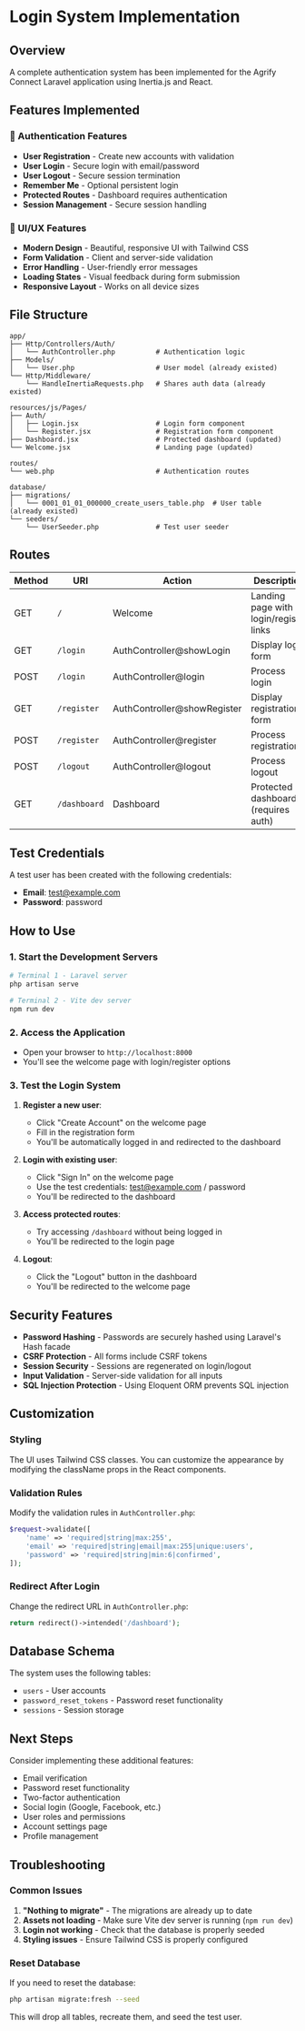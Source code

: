 # Login System Implementation

## Overview
A complete authentication system has been implemented for the Agrify Connect Laravel application using Inertia.js and React.

## Features Implemented

### 🔐 Authentication Features
- **User Registration** - Create new accounts with validation
- **User Login** - Secure login with email/password
- **User Logout** - Secure session termination
- **Remember Me** - Optional persistent login
- **Protected Routes** - Dashboard requires authentication
- **Session Management** - Secure session handling

### 🎨 UI/UX Features
- **Modern Design** - Beautiful, responsive UI with Tailwind CSS
- **Form Validation** - Client and server-side validation
- **Error Handling** - User-friendly error messages
- **Loading States** - Visual feedback during form submission
- **Responsive Layout** - Works on all device sizes

## File Structure

```
app/
├── Http/Controllers/Auth/
│   └── AuthController.php          # Authentication logic
├── Models/
│   └── User.php                    # User model (already existed)
└── Http/Middleware/
    └── HandleInertiaRequests.php   # Shares auth data (already existed)

resources/js/Pages/
├── Auth/
│   ├── Login.jsx                   # Login form component
│   └── Register.jsx                # Registration form component
├── Dashboard.jsx                   # Protected dashboard (updated)
└── Welcome.jsx                     # Landing page (updated)

routes/
└── web.php                         # Authentication routes

database/
├── migrations/
│   └── 0001_01_01_000000_create_users_table.php  # User table (already existed)
└── seeders/
    └── UserSeeder.php              # Test user seeder
```

## Routes

| Method | URI | Action | Description |
|--------|-----|--------|-------------|
| GET | `/` | Welcome | Landing page with login/register links |
| GET | `/login` | AuthController@showLogin | Display login form |
| POST | `/login` | AuthController@login | Process login |
| GET | `/register` | AuthController@showRegister | Display registration form |
| POST | `/register` | AuthController@register | Process registration |
| POST | `/logout` | AuthController@logout | Process logout |
| GET | `/dashboard` | Dashboard | Protected dashboard (requires auth) |

## Test Credentials

A test user has been created with the following credentials:
- **Email**: test@example.com
- **Password**: password

## How to Use

### 1. Start the Development Servers
```bash
# Terminal 1 - Laravel server
php artisan serve

# Terminal 2 - Vite dev server
npm run dev
```

### 2. Access the Application
- Open your browser to `http://localhost:8000`
- You'll see the welcome page with login/register options

### 3. Test the Login System
1. **Register a new user**:
   - Click "Create Account" on the welcome page
   - Fill in the registration form
   - You'll be automatically logged in and redirected to the dashboard

2. **Login with existing user**:
   - Click "Sign In" on the welcome page
   - Use the test credentials: test@example.com / password
   - You'll be redirected to the dashboard

3. **Access protected routes**:
   - Try accessing `/dashboard` without being logged in
   - You'll be redirected to the login page

4. **Logout**:
   - Click the "Logout" button in the dashboard
   - You'll be redirected to the welcome page

## Security Features

- **Password Hashing** - Passwords are securely hashed using Laravel's Hash facade
- **CSRF Protection** - All forms include CSRF tokens
- **Session Security** - Sessions are regenerated on login/logout
- **Input Validation** - Server-side validation for all inputs
- **SQL Injection Protection** - Using Eloquent ORM prevents SQL injection

## Customization

### Styling
The UI uses Tailwind CSS classes. You can customize the appearance by modifying the className props in the React components.

### Validation Rules
Modify the validation rules in `AuthController.php`:
```php
$request->validate([
    'name' => 'required|string|max:255',
    'email' => 'required|string|email|max:255|unique:users',
    'password' => 'required|string|min:6|confirmed',
]);
```

### Redirect After Login
Change the redirect URL in `AuthController.php`:
```php
return redirect()->intended('/dashboard');
```

## Database Schema

The system uses the following tables:
- `users` - User accounts
- `password_reset_tokens` - Password reset functionality
- `sessions` - Session storage

## Next Steps

Consider implementing these additional features:
- Email verification
- Password reset functionality
- Two-factor authentication
- Social login (Google, Facebook, etc.)
- User roles and permissions
- Account settings page
- Profile management

## Troubleshooting

### Common Issues

1. **"Nothing to migrate"** - The migrations are already up to date
2. **Assets not loading** - Make sure Vite dev server is running (`npm run dev`)
3. **Login not working** - Check that the database is properly seeded
4. **Styling issues** - Ensure Tailwind CSS is properly configured

### Reset Database
If you need to reset the database:
```bash
php artisan migrate:fresh --seed
```

This will drop all tables, recreate them, and seed the test user.
